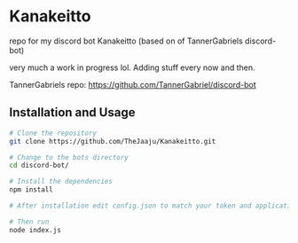 # Kanakeitto
repo for my discord bot Kanakeitto (based on of TannerGabriels discord-bot)

very much a work in progress lol. Adding stuff every now and then.


TannerGabriels repo: https://github.com/TannerGabriel/discord-bot

## Installation and Usage

```bash
# Clone the repository
git clone https://github.com/TheJaaju/Kanakeitto.git

# Change to the bots directory
cd discord-bot/

# Install the dependencies
npm install

# After installation edit config.json to match your token and applicationID

# Then run
node index.js

```
